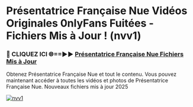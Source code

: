 # Présentatrice Française Nue Vidéos Originales 0nlyFans Fuitées - Fichiers Mis à Jour ! (nvv1)

<h3>🔴 CLIQUEZ ICI 🌐==►► <a href="https://tinyurl.com/2pmr4ezf" rel="nofollow">Présentatrice Française Nue Fichiers Mis à Jour</a></h3>

Obtenez Présentatrice Française Nue et tout le contenu. Vous pouvez maintenant accéder à toutes les vidéos et photos de Présentatrice Française Nue. Nouveaux fichiers mis à jour 2025

[![nvv1](https://i.imgur.com/6SNvagu.gif)](https://tinyurl.com/2pmr4ezf)
